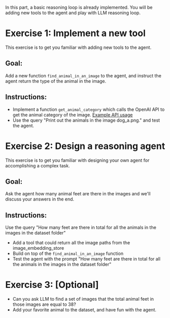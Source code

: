 In this part, a basic reasoning loop is already implemented. You will be adding new tools to the agent and play with LLM reasoning loop.

# Exercise 1: Implement a new tool
This exercise is to get you familiar with adding new tools to the agent.

## Goal: 
Add a new function `find_animal_in_an_image` to the agent, and instruct the agent return the type of the animal in the image.

## Instructions:
- Implement a function `get_animal_category` which calls the OpenAI API to get the animal category of the image. [Example API usage](https://platform.openai.com/docs/guides/vision/uploading-and-processing-images)
- Use the query "Print out the animals in the image dog_a.png." and test the agent.

# Exercise 2: Design a reasoning agent
This exercise is to get you familiar with designing your own agent for accomplishing a complex task.

## Goal: 
Ask the agent how many animal feet are there in the images and we'll discuss your answers in the end.

## Instructions:
Use the query "How many feet are there in total for all the animals in the images in the dataset folder"

- Add a tool that could return all the image paths from the image_embedding_store
- Build on top of the `find_animal_in_an_image` function
- Test the agent with the prompt "How many feet are there in total for all the animals in the images in the dataset folder"

# Exercise 3: [Optional]
- Can you ask LLM to find a set of images that the total animal feet in those images are equal to 38?
- Add your favorite animal to the dataset, and have fun with the agent.
